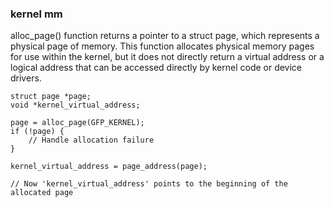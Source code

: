 ### kernel mm
alloc_page() function returns a pointer to a struct page, which represents a physical page of memory. This function allocates physical memory pages for use within the kernel, but it does not directly return a virtual address or a logical address that can be accessed directly by kernel code or device drivers.
```
struct page *page;
void *kernel_virtual_address;

page = alloc_page(GFP_KERNEL);
if (!page) {
    // Handle allocation failure
}

kernel_virtual_address = page_address(page);

// Now 'kernel_virtual_address' points to the beginning of the allocated page

```